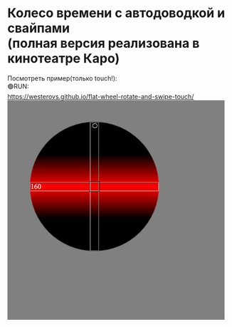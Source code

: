 # Колесо времени с автодоводкой и свайпами<br> (полная версия реализована в кинотеатре Каро)
Посмотреть пример(только touch!):
<br>🟢RUN:<br>
https://westerovs.github.io/flat-wheel-rotate-and-swipe-touch/
<br>
<img src="cover.jpg">
